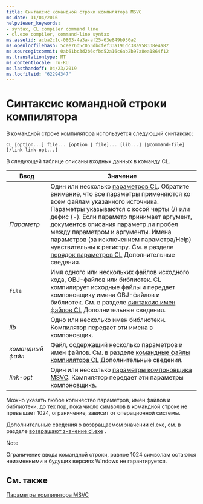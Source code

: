 ```yaml
---
title: Синтаксис командной строки компилятора MSVC
ms.date: 11/04/2016
helpviewer_keywords:
- syntax, CL compiler command line
- cl.exe compiler, command-line syntax
ms.assetid: acba2c1c-0803-4a3a-af25-63e849b930a2
ms.openlocfilehash: 5cee76d5c053dbcfef33a191dc38a958338e4a82
ms.sourcegitcommit: 0ab61bc3d2b6cfbd52a16c6ab2b97a8ea1864f12
ms.translationtype: MT
ms.contentlocale: ru-RU
ms.lasthandoff: 04/23/2019
ms.locfileid: "62294347"
---
```

# <a name="compiler-command-line-syntax"></a>Синтаксис командной строки компилятора

В командной строке компилятора используется следующий синтаксис:

```
CL [option...] file... [option | file]... [lib...] [@command-file] [/link link-opt...]
```

В следующей таблице описаны входных данных в команду CL.

|Ввод|Значение|
|-----------|-------------|
|*Параметр*|Один или несколько [параметров CL](compiler-options.md). Обратите внимание, что все параметры применяются ко всем файлам указанного источника. Параметры указываются с косой черты (/) или дефис (-). Если параметр принимает аргумент, документов описания параметр ли пробел между параметром и аргументы. Имена параметров (за исключением параметра/Help) чувствительны к регистру. См. в разделе [порядок параметров CL](order-of-cl-options.md) Дополнительные сведения.|
|`file`|Имя одного или нескольких файлов исходного кода, OBJ-файлов или библиотек. CL компилирует исходные файлы и передает компоновщику имена OBJ-файлов и библиотек. См. в разделе [синтаксис имен файлов CL](cl-filename-syntax.md) Дополнительные сведения.|
|*lib*|Одно или несколько имен библиотеки. Компилятор передает эти имена в компоновщик.|
|*командный файл*|Файл, содержащий несколько параметров и имен файлов. См. в разделе [командные файлы компилятора CL](cl-command-files.md) Дополнительные сведения.|
|*link-opt*|Один или несколько [параметры компоновщика MSVC](linker-options.md). Компилятор передает эти параметры компоновщика.|

Можно указать любое количество параметров, имен файлов и библиотеки, до тех пор, пока число символов в командной строке не превышает 1024, ограничение, зависит от операционной системы.

Дополнительные сведения о возвращаемом значении cl.exe, см. в разделе [возвращают значение cl.exe](return-value-of-cl-exe.md) .

> [!NOTE]
>  Ограничение ввода командной строки, равное 1024 символам остаются неизменными в будущих версиях Windows не гарантируется.

## <a name="see-also"></a>См. также

[Параметры компилятора MSVC](compiler-options.md)
